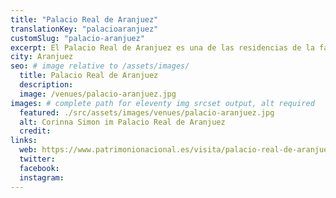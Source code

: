 ```yaml
---
title: "Palacio Real de Aranjuez"
translationKey: "palacioaranjuez"
customSlug: "palacio-aranjuez"
excerpt: El Palacio Real de Aranjuez es una de las residencias de la familia real española. Está gestionado y mantenido por el Patrimonio Nacional.
city: Aranjuez
seo: # image relative to /assets/images/
  title: Palacio Real de Aranjuez
  description:
  image: /venues/palacio-aranjuez.jpg
images: # complete path for eleventy img srcset output, alt required
  featured: ./src/assets/images/venues/palacio-aranjuez.jpg
  alt: Corinna Simon im Palacio Real de Aranjuez
  credit:
links:
  web: https://www.patrimonionacional.es/visita/palacio-real-de-aranjuez
  twitter:
  facebook:
  instagram:
---
```


